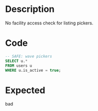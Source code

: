 # Description
No facility access check for listing pickers.

# Code
```sql
-- SAFE: wave pickers
SELECT u.*
FROM users u
WHERE u.is_active = true;
```

# Expected
bad
